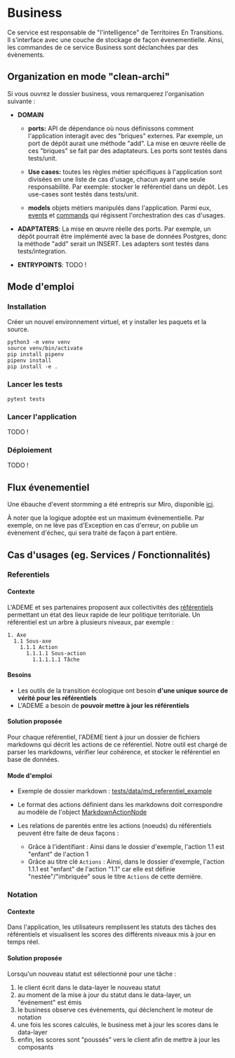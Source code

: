 # Business
Ce service est responsable de "l'intelligence" de Territoires En Transitions. Il s'interface avec une couche de stockage de façon évenementielle. Ainsi, les commandes de ce service Business sont déclanchées par des évènements. 

## Organization en mode "clean-archi"
Si vous ouvrez le dossier business, vous remarquerez l'organisation suivante :

- **DOMAIN**
    - **ports:** API de dépendance où nous définissons comment l'application interagit avec des "briques" externes. Par exemple, un port de dépôt aurait une méthode "add". La mise en œuvre réelle de ces "briques" se fait par des adaptateurs.
    Les ports sont testés dans tests/unit. 

    - **Use cases:** toutes les règles métier spécifiques à l'application sont divisées en une liste de cas d'usage, chacun ayant une seule responsabilité. Par exemple: stocker le référentiel dans un dépôt.
    Les use-cases sont testés dans tests/unit.  

    - **models** objets métiers manipulés dans l'application. Parmi eux, [events](business/domain/models/events.py) et [commands](business/domain/models/events.py) qui régissent l'orchestration des cas d'usages. 

- **ADAPTATERS**:
    La mise en œuvre réelle des ports. Par exemple, un dépôt pourrait être implémenté avec la base de données Postgres, donc la méthode "add" serait un INSERT. 
    Les adapters sont testés dans tests/integration. 

- **ENTRYPOINTS**:
  TODO ! 
   <!-- - ./server.py: le script pour lancer l'application.
   - ./config.py: préparation des instances de l'application.
   Le serveur est testé dans tests/e2e.  -->

## Mode d'emploi 
### Installation
Créer un nouvel environnement virtuel, et y installer les paquets et la source.
```
python3 -m venv venv 
source venv/bin/activate 
pip install pipenv
pipenv install 
pip install -e .
```

### Lancer les tests
```
pytest tests 
```

### Lancer l'application
TODO ! 
<!-- ```
python business/entrypoints/server.py
``` -->
### Déploiement 
TODO ! 

## Flux évenementiel 
Une ébauche d'event stormming a été entrepris sur Miro, disponible [ici](https://miro.com/app/board/o9J_lnl6wNw=/). 

À noter que la logique adoptée est un maximum évènementielle. Par exemple, on ne lève pas d'Exception en cas d'erreur, on publie un évènement d'échec, qui sera traité de façon à part entière. 

## Cas d'usages (eg. Services / Fonctionnalités)


### Referentiels
#### Contexte
L'ADEME et ses partenaires proposent aux collectivités des [référentiels](https://territoireengagetransitionecologique.ademe.fr/) permettant un état des lieux rapide de leur politique territoriale. 
Un référentiel est un arbre à plusieurs niveaux, par exemple : 
```
1. Axe
  1.1 Sous-axe
    1.1.1 Action 
      1.1.1.1 Sous-action 
        1.1.1.1.1 Tâche 
```
#### Besoins
- Les outils de la transition écologique ont besoin **d'une unique source de vérité pour les référentiels**
- L'ADEME a besoin de **pouvoir mettre à jour les référentiels**

#### Solution proposée
Pour chaque référentiel, l'ADEME tient à jour un dossier de fichiers markdowns qui décrit les actions de ce référentiel. Notre outil est chargé de parser les markdowns, vérifier leur cohérence, et stocker le référentiel en base de données. 

#### Mode d'emploi 
- Exemple de dossier markdown : [tests/data/md_referentiel_example]("tests/data/md_referentiel_example")

- Le format des actions définient dans les markdowns doit correspondre au modèle de l'object [MarkdownActionNode](business/domain/models/markdown_action_node.py)

- Les relations de parentés entre les actions (noeuds) du référentiels peuvent être faite de deux façons : 
    - Grâce à l'identifiant : Ainsi dans le dossier d'exemple, l'action 1.1 est "enfant" de l'action 1 
    - Grâce au titre clé `Actions` : Ainsi, dans le dossier d'exemple, l'action 1.1.1 est "enfant" de l'action "1.1" car elle est définie "nestée"/"imbriquée" sous le titre `Actions` de cette dernière.    
           
### Notation
#### Contexte
Dans l'application, les utilisateurs remplissent les statuts des tâches des référentiels et visualisent les scores des différents niveaux mis à jour en temps réel. 
#### Solution proposée
Lorsqu'un nouveau statut est sélectionné pour une tâche : 
1. le client écrit dans le data-layer le nouveau statut
2. au moment de la mise à jour du statut dans le data-layer, un "événement" est émis 
3. le business observe ces évènements, qui déclenchent le moteur de notation
4. une fois les scores calculés, le business met à jour les scores dans le data-layer
5. enfin, les scores sont "poussés" vers le client afin de mettre à jour les composants